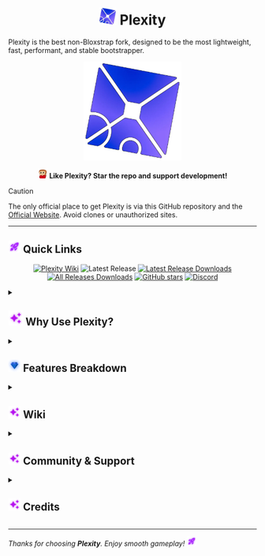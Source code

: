 <h1 align="center">
  <img src="https://github.com/KloBraticc/Plexity/blob/main/Images/plexityv2.png" width="35" height="35"> Plexity
</h1>

Plexity is the best non-Bloxstrap fork, designed to be the most lightweight, fast, performant, and stable bootstrapper.

<p align="center">
  <img src="https://github.com/KloBraticc/Plexity/blob/main/Images/plexityv2.png" alt="Plexity Logo" height="200">
</p>

<p align="center"><strong>
  <img src="https://github.com/KloBraticc/Plexity/blob/main/Images/emojis/love.png" width="20"> Like Plexity? Star the repo and support development!
</strong></p>

> [!CAUTION]
> The only official place to get Plexity is via this GitHub repository and the [Official Website](https://discord.gg/Vhmxr9KXQs). Avoid clones or unauthorized sites.

---

<h2>
  <img src="https://github.com/KloBraticc/Plexity/blob/main/Images/emojis/IconPinkRocket.png" width="25"> Quick Links
</h2>

<div align="center">

[![Plexity Wiki](https://img.shields.io/badge/Plexity-Wiki-purple)](https://discord.gg/Vhmxr9KXQs)
![Latest Release](https://img.shields.io/github/release/KloBraticc/Plexity.svg)
[![Latest Release Downloads](https://img.shields.io/github/downloads/KloBraticc/Plexity/latest/total.svg)](https://discord.gg/Vhmxr9KXQs)
[![All Releases Downloads](https://img.shields.io/github/downloads/KloBraticc/Plexity/total.svg)](https://discord.gg/Vhmxr9KXQs)
[![GitHub stars](https://img.shields.io/github/stars/KloBraticc/Plexity?style=social)]()
[![Discord](https://img.shields.io/discord/1388222191937523762?label=Discord&color=5865F2&logo=discord&logoColor=white)](https://discord.gg/Vhmxr9KXQs)

</div>

<details>
  <summary><h2><img src="https://github.com/KloBraticc/Plexity/blob/main/Images/emojis/IconPinkStars.png" width="30"> Why Use Plexity?</h2></summary>

- ⚡ **Faster Boot Times** – Slim, optimized launcher core.
- 🧩 **Patching System** – Inject custom logic into the client.
- 🛡 **Safe & Non-Invasive** – Leaves your Roblox install untouched.
- 🧪 **Developer Tools** – Dev mode, verbose logs, patch logs, and more.
- 🚫 **Update Control** – Skip forced updates when needed.
- 🛠 **API Switcher** – Modify the API install branch on launch.

</details>

<details>
  <summary><h2>
    <img src="https://github.com/KloBraticc/Plexity/blob/main/Images/emojis/IconSapphire.png" width="25"> Features Breakdown
</h2></summary>

<h3>🔌 Integrations</h3>

- **Plexity RPC** – A custom Plexity RPC.
- **HomePage** – Install Mods with only 1 click and Launch.
- **Full Bloxshade Support (WIP)** – Use the Work in Progress Bloxshade our team works on daily.
- **Sound Customization** – Use the Different Roblox Sounds.
- **Custom Cursor** – Use your own Custom Cursor For Roblox.
- **Display Resolution** – Change your display resolution, use stretch res, and more.
- **Plugins** – Install or create your own plugins to enhance Plexity/Roblox.
- **Multi-Instance Support** – Open multiple Roblox clients with ease.
- **Disable RobloxCrashHandler** – Disables RobloxCrashHandler a Process that runs in the background with Roblox.
- **Disable CPU 0** – Disables CPU-0 on Roblox.
- **Limit CPU Affinity** – Limits the Amount of CPU Cores that Roblox uses so your GPU takes over.
- **Launch with Roblox** – Launch Anything with Roblox.
- **Disable AutoUpdates** – Prevent Roblox from Updating to new versions.
- **Log Generator** – Export logs for debugging or support.
- **Globle Roblox Settings** – Customize Globle Robloxs Settings.
- **Keep Plexity Open** – Option to prevent Plexity from closing when Roblox launches.
- **Advanced Debug** – View detailed debug logs while using the launcher.
- **Reset Settings to Defualt** – Be able to reset plexitys Settings.
- **Lists** – View Lists Posted by others and you can upload your own.
- **Hub** – View CustomBackgrounds Posted by others and you can also upload your own.
- **Tweaks Page** – Access over 50+ PC tweaks to optimize your system.
- **CDN/Fallback Logic** – Automatically repairs broken updates.

---

<h3>🧠 Smart Utilities</h3>

- **Patch Queue System** – Apply multiple patches at once.
- **Memory Clean Mode** – Reduce RAM usage by cleaning temp logs.
- **Memory Optimizer** – Auto-optimizes Plexity during high memory usage.
- **Config Snapshots** – Save and restore your full configuration.
- **Games Page** – Launch Roblox Thro the games page.
- **Index** – Checks if Vaild or Invaild.
- **Date** – Shows Date ofc.
- **Backups** – Create Fflag Backups.
- **Auto Saving** – Plexity Auto Saves Settings every 60s can be disabled.
- **Session Tracking** – Monitor when and how the client was launched.

---

<h3>⚙️ Bootstrap Control</h3>

- **API Selection** – Choose which API Plexity uses to install Roblox.
- **Pane UI Customization** – Customize the layout of the user interface.
- **Run as Admin** – Launch Roblox as Admin.
- **Launch Delay** – Control when Roblox starts after Plexity launches.
- **Roblox Priority** – Adjust Roblox process priority to reduce performance bottlenecks.

---

<h3>🎨 UI & Theming</h3>
- **Custom Backgrounds** – Add Custom Backgrounds to use on Plexity Itself!

</details>

<details>
  <summary><h2>
    <img src="https://github.com/KloBraticc/Plexity/blob/main/Images/emojis/IconPinkStars.png" width="25"> Wiki
</h2></summary>

  <div align="center">
    <h3>https://plexitywiki.netlify.app/</h3>
  </div>

---

**The official wiki for Plexity. The Plexity Wiki is for everything related to Plexity a minimal, no-bloat alternative to Bloxstrap. It provides help and issues/problems tailored for users who want full control without the clutter. Whether you're just getting started or fine-tuning every detail, this wiki is your go-to resource for all things Plexity.**

</details>

<details>
  <summary><h2>
    <img src="https://github.com/KloBraticc/Plexity/blob/main/Images/emojis/IconPinkStars.png" width="25"> Community & Support
  </h2></summary>

- 💬 **Join our Discord:** [Plexity Server](https://discord.gg/Vhmxr9KXQs) for support, updates, and community chat.
- ⭐ **Star this repo:** Your support helps keep the project going.

</details>

<details>
  <summary><h2> 
    <img src="https://github.com/KloBraticc/Plexity/blob/main/Images/emojis/IconPinkStars.png" width="25"> Credits
</h2></summary>

<h3>👨‍💻 Core Devs</h3>

- **[Bratic](https://discord.gg/Vhmxr9KXQs)** – Creator/Owner
- **[Midka](https://discord.gg/Vhmxr9KXQs)** – Co-Owner/FFlags
- **[Akhil](https://discord.gg/Vhmxr9KXQs)** – FFlags/Github manager
- **[Luci](https://discord.gg/Vhmxr9KXQs)** – UI

</details>

---

*Thanks for choosing **Plexity**. Enjoy smooth gameplay! <img src="https://github.com/KloBraticc/Plexity/blob/main/Images/emojis/IconPinkRocket.png" width="20">*
